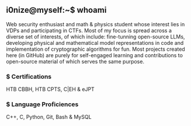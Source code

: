 ## i0nize@myself:~$ whoami

Web security enthusiast and math & physics student whose interest lies in VDPs and participating in CTFs. Most of my focus is spread across a diverse set of interests, of which include: fine-tunning open-source LLMs, developing physical and mathematical model representations in code and implementation of cryptographic algorithms for fun. Most projects created here (in GitHub) are purely for self-engaged learning and contributions to open-source material of which serves the same purpose.

### **$** Certifications
HTB CBBH, HTB CPTS, C|EH & eJPT


### **$** Language Proficiences
C++, C, Python, Git, Bash & MySQL
